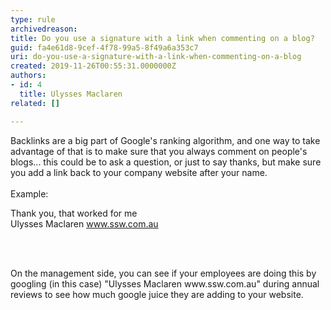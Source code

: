 ```yaml
---
type: rule
archivedreason: 
title: Do you use a signature with a link when commenting on a blog?
guid: fa4e61d8-9cef-4f78-99a5-8f49a6a353c7
uri: do-you-use-a-signature-with-a-link-when-commenting-on-a-blog
created: 2019-11-26T00:55:31.0000000Z
authors:
- id: 4
  title: Ulysses Maclaren
related: []

---
```



Backlinks are a big part of Google's ranking algorithm, and one way to take advantage of that is to make sure that you always comment on people's blogs... this could be to ask a question, or just to say thanks, but make sure you add a link back to your company website after your name.<br><br>Example&#58;<div><p class="ssw15-rteElement-GreyBox">Thank you, that worked for me<br>Ulysses Maclaren <a href="https&#58;//ssw.com.au/">www.ssw.com.au​</a>&#160;<span style="background-color&#58;#ffffff;">​</span></p></div>
<br><excerpt class='endintro'></excerpt><br>
<p>On the management side, you can see if your employees are doing this by googling (in this case) &quot;Ulysses Maclaren www.ssw.com.au&quot;&#160;during annual reviews to see how much google juice they are adding to your website.</p>


